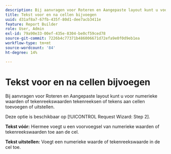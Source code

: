 ```yaml
---
description: Bij aanvragen voor Roteren en Aangepaste layout kunt u voor numerieke waarden of tekenreekswaarden tekenreeksen of tekens aan cellen toevoegen of uitstellen.
title: Tekst voor en na cellen bijvoegen
uuid: d31af8a7-67fb-435f-80d1-dee7acb3411e
feature: Report Builder
role: User, Admin
exl-id: 79a90e33-00ef-435e-8304-be0cf59ced78
source-git-commit: 7226b4c77371b486006671d72efa9e0f0d9eb1ea
workflow-type: tm+mt
source-wordcount: '84'
ht-degree: 14%

---
```


# Tekst voor en na cellen bijvoegen

Bij aanvragen voor Roteren en Aangepaste layout kunt u voor numerieke waarden of tekenreekswaarden tekenreeksen of tekens aan cellen toevoegen of uitstellen.

Deze optie is beschikbaar op [!UICONTROL Request Wizard: Step 2].

**Tekst vóór:** Hiermee voegt u een voorvoegsel van numerieke waarden of tekenreekswaarden toe aan de cel.

**Tekst uitstellen:** Voegt een numerieke waarde of tekenreekswaarde in de cel toe.
